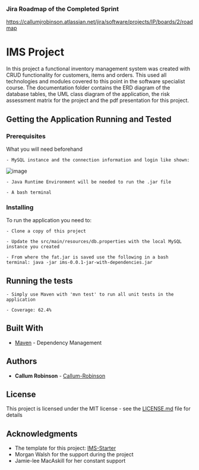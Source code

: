 ### Jira Roadmap of the Completed Sprint
https://callumjrobinson.atlassian.net/jira/software/projects/IP/boards/2/roadmap


# IMS Project

In this project a functional inventory management system was created with CRUD functionality for customers, items and orders. This used all technologies and modules covered to this point in the software specialist course. The documentation folder contains the ERD diagram of the database tables, the UML class diagram of the application, the risk assessment matrix for the project and the pdf presentation for this project.

## Getting the Application Running and Tested

### Prerequisites

What you will need beforehand

```
- MySQL instance and the connection information and login like shown:
```
![image](https://user-images.githubusercontent.com/100779521/161999773-fc4cde20-217d-490a-8378-f3d50c98f9db.png)

```
- Java Runtime Environment will be needed to run the .jar file
```

```
- A bash terminal
```

### Installing

To run the application you need to:

```
- Clone a copy of this project 
```

```
- Update the src/main/resources/db.properties with the local MySQL instance you created
```

```
- From where the fat.jar is saved use the following in a bash terminal: java -jar ims-0.0.1-jar-with-dependencies.jar
```

## Running the tests

```
- Simply use Maven with 'mvn test' to run all unit tests in the application
```

```
- Coverage: 62.4%
```

## Built With

* [Maven](https://maven.apache.org/) - Dependency Management


## Authors

* **Callum Robinson** - [Callum-Robinson](https://github.com/Callum-Robinson)

## License

This project is licensed under the MIT license - see the [LICENSE.md](LICENSE.md) file for details

## Acknowledgments

* The template for this project: [IMS-Starter](https://github.com/JHarry444/IMS-Starter)
* Morgan Walsh for the support during the project
* Jamie-lee MacAskill for her constant support
